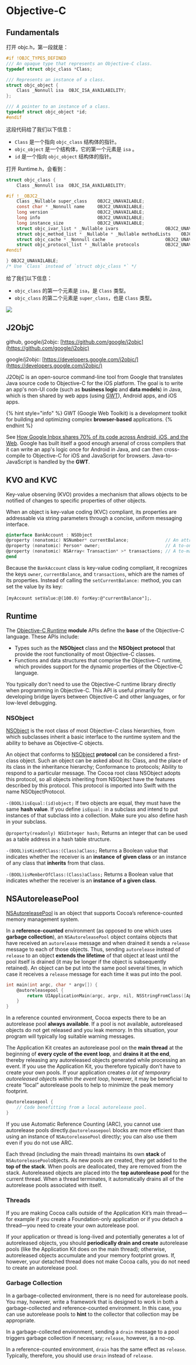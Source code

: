 # Objective-C

## Fundamentals

打开 objc.h，第一段就是：

```c
#if !OBJC_TYPES_DEFINED
/// An opaque type that represents an Objective-C class.
typedef struct objc_class *Class;

/// Represents an instance of a class.
struct objc_object {
    Class _Nonnull isa  OBJC_ISA_AVAILABILITY;
};

/// A pointer to an instance of a class.
typedef struct objc_object *id;
#endif
```

这段代码给了我们以下信息：

* `Class` 是一个指向 `objc_class` 结构体的指针。
* `objc_object` 是一个结构体，它的第一个元素是 `isa` 。
* `id` 是一个指向 `objc_object` 结构体的指针。

打开 Runtime.h，会看到：

```c
struct objc_class {
    Class _Nonnull isa  OBJC_ISA_AVAILABILITY;

#if !__OBJC2__
    Class _Nullable super_class    OBJC2_UNAVAILABLE;
    const char * _Nonnull name     OBJC2_UNAVAILABLE;
    long version                   OBJC2_UNAVAILABLE;
    long info                      OBJC2_UNAVAILABLE;
    long instance_size             OBJC2_UNAVAILABLE;
    struct objc_ivar_list * _Nullable ivars                  OBJC2_UNAVAILABLE;
    struct objc_method_list * _Nullable * _Nullable methodLists    OBJC2_UNAVAILABLE;
    struct objc_cache * _Nonnull cache                       OBJC2_UNAVAILABLE;
    struct objc_protocol_list * _Nullable protocols          OBJC2_UNAVAILABLE;
#endif

} OBJC2_UNAVAILABLE;
/* Use `Class` instead of `struct objc_class *` */
```

给了我们以下信息：

* `objc_class` 的第一个元素是 `isa`，是 `Class` 类型。
* `objc_class` 的第二个元素是 `super_class`，也是 `Class` 类型。

![](../.gitbook/assets/screen-shot-2018-08-05-at-15.33.19.png)

## J2ObjC

github, google/j2objc: [https://github.com/google/j2objc](https://github.com/google/j2objc)

google/j2objc: [https://developers.google.com/j2objc/](https://developers.google.com/j2objc/)

J2ObjC is an open-source command-line tool from Google that translates Java source code to Objective-C for the iOS platform. The goal is to write an app's non-UI code \(such as **business logic** and **data models**\) in Java, which is then shared by web apps \(using [GWT](http://www.gwtproject.org/)\), Android apps, and iOS apps.

{% hint style="info" %}
GWT \(Google Web Toolkit\) is a development toolkit for building and optimizing complex **browser-based** applications.
{% endhint %}

See [How Google Inbox shares 70% of its code across Android, iOS, and the Web](https://arstechnica.com/information-technology/2014/11/how-google-inbox-shares-70-of-its-code-across-android-ios-and-the-web/). Google has built itself a good enough arsenal of cross compilers that it can write an app's logic once for Android in Java, and can then cross-compile to Objective-C for iOS and JavaScript for browsers. Java-to-JavaScript is handled by the **GWT**.

## KVO and KVC

Key-value observing \(KVO\) provides a mechanism that allows objects to be notified of changes to specific properties of other objects.

When an object is key-value coding \(KVC\) compliant, its properties are addressable via string parameters through a concise, uniform messaging interface.

```objectivec
@interface BankAccount : NSObject
@property (nonatomic) NSNumber* currentBalance;              // An attribute
@property (nonatomic) Person* owner;                         // A to-one relation
@property (nonatomic) NSArray< Transaction* >* transactions; // A to-many relation
@end
```

Because the `BankAccount` class is key-value coding compliant, it recognizes the keys `owner`, `currentBalance`, and `transactions`, which are the names of its properties. Instead of calling the `setCurrentBalance:` method, you can set the value by its key:

`[myAccount setValue:@(100.0) forKey:@"currentBalance"];`.

## Runtime

The [Objective-C Runtime](https://developer.apple.com/documentation/objectivec?language=objc) **module** APIs define the **base** of the Objective-C language. These APIs include:

* Types such as the **NSObject** class and the **NSObject** **protocol** that provide the root functionality of most Objective-C classes.
* Functions and data structures that comprise the Objective-C runtime, which provides support for the dynamic properties of the Objective-C language.

You typically don't need to use the Objective-C runtime library directly when programming in Objective-C. This API is useful primarily for developing bridge layers between Objective-C and other languages, or for low-level debugging.

### NSObject

[NSObject](https://developer.apple.com/documentation/objectivec/nsobject?language=objc) is the root class of most Objective-C class hierarchies, from which subclasses inherit a basic interface to the runtime system and the ability to behave as Objective-C objects.

An object that conforms to [NSObject](https://developer.apple.com/documentation/objectivec/1418956-nsobject?language=objc) **protocol** can be considered a first-class object. Such an object can be asked about its: Class, and the place of its class in the inheritance hierarchy; Conformance to protocols; Ability to respond to a particular message. The Cocoa root class NSObject adopts this protocol, so all objects inheriting from NSObject have the features described by this protocol. This protocol is imported into Swift with the name NSObjectProtocol.

`-(BOOL)isEqual:(id)object;` If two objects are equal, they must have the same **hash value**. If you define `isEqual:` in a subclass and intend to put instances of that subclass into a collection. Make sure you also define hash in your subclass.

`@property(readonly) NSUInteger hash;` Returns an integer that can be used as a table address in a hash table structure.

`-(BOOL)isKindOfClass:(Class)aClass;` Returns a Boolean value that indicates whether the receiver is an **instance** **of** **given class** or an instance of any class that **inherits** from that class.

`-(BOOL)isMemberOfClass:(Class)aClass;` Returns a Boolean value that indicates whether the receiver is an **instance** **of** **a given class**.

## NSAutoreleasePool

[NSAutoreleasePool](https://developer.apple.com/documentation/foundation/nsautoreleasepool?language=objc) is an object that supports Cocoa’s reference-counted memory management system.

In a **reference-counted** environment \(as opposed to one which uses **garbage collection**\), an `NSAutoreleasePool` object contains objects that have received an `autorelease` message and when drained it sends a `release` message to each of those objects. Thus, sending `autorelease` instead of `release` to an object **extends the lifetime** of that object at least until the pool itself is drained \(it may be longer if the object is subsequently retained\). An object can be put into the same pool several times, in which case it receives a `release` message for each time it was put into the pool.

```objectivec
int main(int argc, char * argv[]) {
    @autoreleasepool {
        return UIApplicationMain(argc, argv, nil, NSStringFromClass([AppDelegate class]));
    }
}
```

In a reference counted environment, Cocoa expects there to be an autorelease pool **always available**. If a pool is not available, autoreleased objects do not get released and you leak memory. In this situation, your program will typically log suitable warning messages.

The Application Kit creates an autorelease pool on the **main thread** at the beginning of **every cycle** **of the event loop**, and **drains it at the end**, thereby releasing any autoreleased objects generated while processing an event. If you use the Application Kit, you therefore typically don’t have to create your own pools. If your application creates _a lot of temporary autoreleased objects within the event loop_, however, it may be beneficial to create “local” autorelease pools to help to minimize the peak memory footprint.

```objectivec
@autoreleasepool {
    // Code benefitting from a local autorelease pool.
}
```

If you use Automatic Reference Counting \(ARC\), you cannot use autorelease pools directly.`@autoreleasepool` blocks are more efficient than using an instance of `NSAutoreleasePool` directly; you can also use them even if you do not use ARC.

Each thread \(including the main thread\) maintains its own **stack** of `NSAutoreleasePool`objects. As new pools are created, they get added to the **top of the stack**. When pools are deallocated, they are removed from the stack. Autoreleased objects are placed into the **top autorelease pool** for the current thread. When a thread terminates, it automatically drains all of the autorelease pools associated with itself.

### Threads

If you are making Cocoa calls outside of the Application Kit’s main thread—for example if you create a Foundation-only application or if you detach a thread—you need to create your own autorelease pool.

If your application or thread is long-lived and potentially generates a lot of autoreleased objects, you should **periodically drain and create** autorelease pools \(like the Application Kit does on the main thread\); otherwise, autoreleased objects accumulate and your memory footprint grows. If, however, your detached thread does not make Cocoa calls, you do not need to create an autorelease pool.

### Garbage Collection

In a garbage-collected environment, there is no need for autorelease pools. You may, however, write a framework that is designed to work in both a garbage-collected and reference-counted environment. In this case, you can use autorelease pools to **hint** to the collector that collection may be appropriate.

In a garbage-collected environment, sending a `drain` message to a pool triggers garbage collection if necessary; `release`, however, is a no-op.

In a reference-counted environment, `drain` has the same effect as `release`. Typically, therefore, you should use `drain` instead of `release`.


